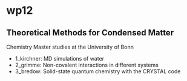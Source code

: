 # wp12
## Theoretical Methods for Condensed Matter

Chemistry Master studies at the University of Bonn
* 1_kirchner: MD simulations of water 
* 2_grimme: Non-covalent interactions in different systems
* 3_bredow: Solid-state quantum chemistry with the CRYSTAL code

